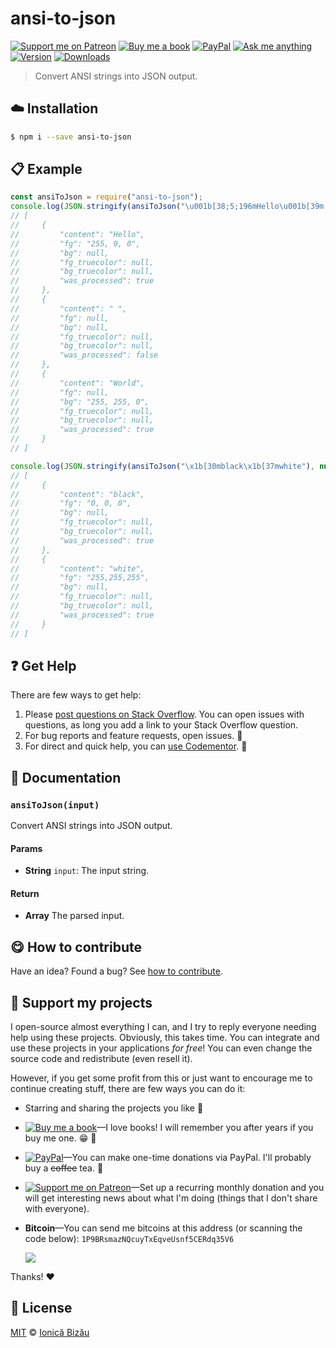 <!-- Please do not edit this file. Edit the `blah` field in the `package.json` instead. If in doubt, open an issue. -->


# ansi-to-json

 [![Support me on Patreon][badge_patreon]][patreon] [![Buy me a book][badge_amazon]][amazon] [![PayPal][badge_paypal_donate]][paypal-donations] [![Ask me anything](https://img.shields.io/badge/ask%20me-anything-1abc9c.svg)](https://github.com/IonicaBizau/ama) [![Version](https://img.shields.io/npm/v/ansi-to-json.svg)](https://www.npmjs.com/package/ansi-to-json) [![Downloads](https://img.shields.io/npm/dt/ansi-to-json.svg)](https://www.npmjs.com/package/ansi-to-json)

> Convert ANSI strings into JSON output.

## :cloud: Installation

```sh
$ npm i --save ansi-to-json
```


## :clipboard: Example



```js
const ansiToJson = require("ansi-to-json");
console.log(JSON.stringify(ansiToJson("\u001b[38;5;196mHello\u001b[39m \u001b[48;5;226mWorld\u001b[49m"), null, 4));
// [
//     {
//         "content": "Hello",
//         "fg": "255, 0, 0",
//         "bg": null,
//         "fg_truecolor": null,
//         "bg_truecolor": null,
//         "was_processed": true
//     },
//     {
//         "content": " ",
//         "fg": null,
//         "bg": null,
//         "fg_truecolor": null,
//         "bg_truecolor": null,
//         "was_processed": false
//     },
//     {
//         "content": "World",
//         "fg": null,
//         "bg": "255, 255, 0",
//         "fg_truecolor": null,
//         "bg_truecolor": null,
//         "was_processed": true
//     }
// ]

console.log(JSON.stringify(ansiToJson("\x1b[30mblack\x1b[37mwhite"), null, 4));
// [
//     {
//         "content": "black",
//         "fg": "0, 0, 0",
//         "bg": null,
//         "fg_truecolor": null,
//         "bg_truecolor": null,
//         "was_processed": true
//     },
//     {
//         "content": "white",
//         "fg": "255,255,255",
//         "bg": null,
//         "fg_truecolor": null,
//         "bg_truecolor": null,
//         "was_processed": true
//     }
// ]
```



## :question: Get Help

There are few ways to get help:

 1. Please [post questions on Stack Overflow](https://stackoverflow.com/questions/ask). You can open issues with questions, as long you add a link to your Stack Overflow question.
 2. For bug reports and feature requests, open issues. :bug:
 3. For direct and quick help, you can [use Codementor](https://www.codementor.io/johnnyb). :rocket:


## :memo: Documentation


### `ansiToJson(input)`
Convert ANSI strings into JSON output.

#### Params

- **String** `input`: The input string.

#### Return
- **Array** The parsed input.



## :yum: How to contribute
Have an idea? Found a bug? See [how to contribute][contributing].


## :sparkling_heart: Support my projects

I open-source almost everything I can, and I try to reply everyone needing help using these projects. Obviously,
this takes time. You can integrate and use these projects in your applications *for free*! You can even change the source code and redistribute (even resell it).

However, if you get some profit from this or just want to encourage me to continue creating stuff, there are few ways you can do it:

 - Starring and sharing the projects you like :rocket:
 - [![Buy me a book][badge_amazon]][amazon]—I love books! I will remember you after years if you buy me one. :grin: :book:
 - [![PayPal][badge_paypal]][paypal-donations]—You can make one-time donations via PayPal. I'll probably buy a ~~coffee~~ tea. :tea:
 - [![Support me on Patreon][badge_patreon]][patreon]—Set up a recurring monthly donation and you will get interesting news about what I'm doing (things that I don't share with everyone).
 - **Bitcoin**—You can send me bitcoins at this address (or scanning the code below): `1P9BRsmazNQcuyTxEqveUsnf5CERdq35V6`

    ![](https://i.imgur.com/z6OQI95.png)

Thanks! :heart:



## :scroll: License

[MIT][license] © [Ionică Bizău][website]

[badge_patreon]: http://ionicabizau.github.io/badges/patreon.svg
[badge_amazon]: http://ionicabizau.github.io/badges/amazon.svg
[badge_paypal]: http://ionicabizau.github.io/badges/paypal.svg
[badge_paypal_donate]: http://ionicabizau.github.io/badges/paypal_donate.svg
[patreon]: https://www.patreon.com/ionicabizau
[amazon]: http://amzn.eu/hRo9sIZ
[paypal-donations]: https://www.paypal.com/cgi-bin/webscr?cmd=_s-xclick&hosted_button_id=RVXDDLKKLQRJW
[donate-now]: http://i.imgur.com/6cMbHOC.png

[license]: http://showalicense.com/?fullname=Ionic%C4%83%20Biz%C4%83u%20%3Cbizauionica%40gmail.com%3E%20(https%3A%2F%2Fionicabizau.net)&year=2016#license-mit
[website]: https://ionicabizau.net
[contributing]: /CONTRIBUTING.md
[docs]: /DOCUMENTATION.md
